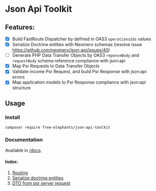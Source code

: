 # Json Api Toolkit

## Features: 
* [x] Build FastRoute Dispatcher by defined in OAS3 `operationsIds` values
* [x] Serialize Doctrine entities with Neomerx schemas (resolve issue https://github.com/neomerx/json-api/issues/40)  
* [ ] Generate PHP Data Transfer Objects by OAS3 `reponseBody` and `requestBody` schema reference compliance with json:api
* [x] Map Psr Requests to Data Transfer Objects
* [x] Validate income Psr Request, and build Psr Response with json:api errors
* [x] Map application models to Psr Response compliance with json:api structure

## Usage

### Install
`composer require free-elephants/json-api-toolkit`

### Documentation

Available in [/docs](/docs). 

#### Index:
1. [Routing](/docs/routing.md)
1. [Serialize doctrine entities](/docs/doctrine.md)
1. [DTO from psr server request](/docs/dto-psr7.md)
